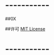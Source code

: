 # -----------
##0X

##许可
[MIT License](https://github.com/ssooenftzero/0X/raw/dev/LICENSE)
# -----------